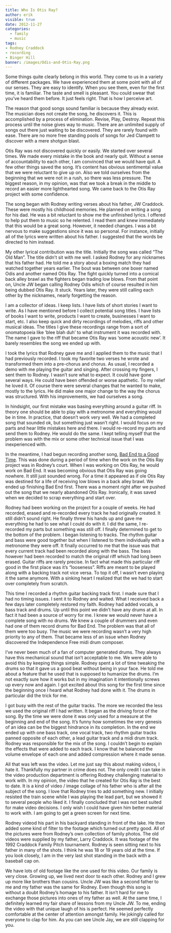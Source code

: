 ```yaml
---
title: Who Is Otis Ray?
author: erik
visible: true
date: 2012-11-27
categories:
  - family
  - music
tags:
- Rodney Craddock
- recording
- Binger Hill
banner: /images/Odis-and-Otis-Ray.png
---
```

Some things quite clearly belong in this world. They come to us in a variety of different packages. We have experienced them at some point with all of our senses. They are easy to identify. When you see them, even for the first time, it is familiar. The taste and smell is pleasant. You could swear that you’ve heard them before. It just feels right. That is how I perceive art.

The reason that good songs sound familiar is because they already exist. The musician does not create the song, he discovers it. This is accomplished by a process of elimination. Revise, Play, Destroy. Repeat this process until the noise gives way to music. There are an unlimited supply of songs out there just waiting to be discovered. They are rarely found with ease. There are no more free standing pools of songs for Jed Clampett to discover with a mere shotgun blast.

Otis Ray was not discovered quickly or easily. We started over several times. We made every mistake in the book and nearly quit. Without a sense of accountability to each other, I am convinced that we would have quit. A few other things saved the song. It’s content has obvious sentimental value that we were reluctant to give up on. Also we told ourselves from the beginning that we were not in a rush, so there was less pressure. The biggest reason, in my opinion, was that we took a break in the middle to record an easier more lighthearted song. We came back to the Otis Ray project with some confidence.

The song began with Rodney writing verses about his father, JW Craddock. These were mostly his childhood memories. He planned on writing a song for his dad. He was a bit reluctant to show me the unfinished lyrics. I offered to help put them to music so he relented. I read them and knew immediately that this would be a great song. However, it needed changes. I was a bit nervous to make suggestions since it was so personal. For instance, initially all of the lyrics were written about his father. I suggested that the words be directed to him instead.

My other lyrical contribution was the title. Initially the song was called “The Old Man”. The title didn’t sit with me well. I asked Rodney for any nicknames that his father had. He told me a story about a boxing match they had watched together years earlier. The bout was between one boxer named Odis and another named Otis Ray. The fight quickly turned into a comical back alley brawl as the fighters began trading low blows. From that point on, Uncle JW began calling Rodney Odis which of course resulted in him being dubbed Otis Ray. It stuck. Years later, they were still calling each other by the nicknames, nearly forgetting the reason.

I am a collector of ideas. I keep lists. I have lists of short stories I want to write. As I have mentioned before I collect potential song titles. I have lists of books I want to write, products I want to create, businesses I want to start, etc. I also keep quick and dirty recordings of melodies, riffs and other musical ideas. The titles I give these recordings range from a sort of onomatopoeia like ‘blee blah duh’ to what instrument it was recorded with. The name I gave to the riff that became Otis Ray was ‘some acoustic new’. It barely resembles the song we ended up with.

I took the lyrics that Rodney gave me and I applied them to the music that I had previously recorded. I took my favorite two verses he wrote and transformed them into a pre-chorus and chorus. As usual, I recorded a demo with me playing the guitar and singing. After crossing my fingers, I sent them to Rodney. I wasn’t sure what to expect. It could have gone several ways. He could have been offended or worse apathetic. To my relief he loved it. Of course there were several changes that he wanted to make, mostly to the lyrics. He did make one major change to the way the chorus was structured. With his improvements, we had ourselves a song.

In hindsight, our first mistake was basing everything around a guitar riff. In theory one should be able to play with a metronome and everything would be in time. In practice, that doesn’t work very well. We had a completed song that sounded ok, but something just wasn’t right. I would focus on my parts and hear little mistakes here and there. I would re-record my parts and send them to Rodney. He would do the same. I kept telling myself that the problem was with the mix or some other technical issue that I was inexperienced with.

In the meantime, I had begun recording another song, [Bad End to a Good Time](/2012/10/24/a-bad-end-to-a-good-time/). This was done during a period of time when the work on the Otis Ray project was in Rodney’s court. When I was working on Otis Ray, he would work on Bad End. It was becoming obvious that Otis Ray was going nowhere. It still just sounded wrong. For a time it appeared as if ole Otis Ray was destined for a life of receiving low blows in a back alley brawl. We ended up finishing Bad End first. There was a moment right after we pushed out the song that we nearly abandoned Otis Ray. Ironically, it was saved when we decided to scrap everything and start over.

Rodney had been working on the project for a couple of weeks. He had recorded, erased and re-recorded every track he had originally created. It still didn’t sound right. He finally threw his hands up and gave me everything he had to see what I could do with it. I did the same, I re-recorded my parts but something was still off. I finally determined to get to the bottom of the problem. I began listening to tracks. The rhythm guitar and bass were good together but when I listened to them individually with a metronome they were off. It finally occurred to me that the issue was that every current track had been recorded along with the bass. The bass however had been recorded to match the original riff which had long been erased. Guitar riffs are rarely precise. In fact what made this particular riff good in the first place was it’s “looseness”. Riffs are meant to be played along with a backing track not vice versa. To top it off, I wasn’t even playing it the same anymore. With a sinking heart I realized that the we had to start over completely from scratch.

This time I recorded a rhythm guitar backing track first. I made sure that I had no timing issues. I sent it to Rodney and waited. What I received back a few days later completely restored my faith. Rodney had added vocals, a bass track and drums. Up until this point we didn’t have any drums at all. In fact it had been a source of worry for me. I knew we would never have a complete song with no drums. We knew a couple of drummers and even had one of them record drums for Bad End. The problem was that all of them were too busy. The music we were recording wasn’t a very high priority to any of them. That became less of an issue when Rodney discovered the Independence Free midi drum composer.

I’ve never been much of a fan of computer generated drums. They always have this mechanical sound that isn’t acceptable to me. We were able to avoid this by keeping things simple. Rodney spent a lot of time tweaking the drums so that it gave us a good beat without being in your face. He told me about a feature that he used that is supposed to humanize the drums. I’m not exactly sure how it works but in my imagination it intentionally screws up every now and again. I got excited about this song for the first time since the beginning once I heard what Rodney had done with it. The drums in particular did the trick for me.

I got busy with the rest of the guitar tracks. The more we recorded the less we used the original riff I had written. It began as the driving force of the song. By the time we were done it was only used for a measure at the beginning and end of the song. It’s funny how sometimes the very genesis of an idea can be the biggest hindrance in its completion. In the end we ended up with one bass track, one vocal track, two rhythm guitar tracks panned opposite of each other, a lead guitar track and a midi drum track. Rodney was responsible for the mix of the song. I couldn’t begin to explain the effects that were added to each track. I know that he balanced the volume envelope of each one and added compression where it made sense.

All that was left was the video. Let me just say this about making videos, I hate it. Thankfully my partner in crime does not. The only credit I can take in the video production department is offering Rodney challenging material to work with. In my opinion, the video that he created for Otis Ray is the best to date. It is a kind of video / image collage of his father who is after all the subject of the song. I love that Rodney tries to add something new. I initially resisted the train scene while I was playing the lead part, but we showed it to several people who liked it. I finally concluded that I was not best suited for make video decisions. I only wish I could have given him better material to work with. I am going to get a green screen for next time.

Rodney videod his part in his backyard standing in front of the lake. He then added some kind of filter to the footage which turned out pretty good. All of the pictures were from Rodney’s own collection of family photos. The old videos were supplied by my father, Larry Craddock. It was footage of the 1992 Craddock Family Pitch tournament. Rodney is seen sitting next to his father in many of the shots. I think he was 18 or 19 years old at the time. If you look closely, I am in the very last shot standing in the back with a baseball cap on.

We have lots of old footage like the one used for this video. Our family is very close. Growing up, we lived next door to each other. Rodney and I grew up more like brothers than cousins. Uncle JW was like a second father to me and my father was the same for Rodney. Even though this song is without a doubt Rodney’s homage to his father. It isn’t hard for me to exchange those pictures into ones of my father as well. At the same time, I definitely learned my fair share of lessons from my Uncle JW. To me, ending the video with that unique laugh of his is perfect. He seemed perfectly comfortable at the center of attention amongst family. He jokingly called for everyone to clap for him. As you can see Uncle Jay, we are still clapping for you.
